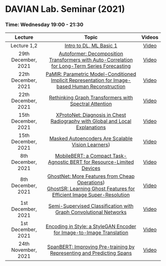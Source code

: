 # DAVIAN Lab. Seminar (2021)

### Time: Wednesday 19:00 - 21:30

|       Lecture       | Topic | Videos |
|:----------------:|:----------------------------------------:|:----------:
| Lecture 1,2 | [Intro to DL, ML Basic 1](https://arxiv.org/abs/2111.01007) | [Video](https://drive.google.com/file/d/1KrteLq9Y1eSD4qDxdfXQUkdLaJUEj-3W/view?usp=sharing)
| 29th December, 2021 | [Autoformer: Decomposition Transformers with Auto-Correlation for Long-Term Series Forecasting](https://arxiv.org/abs/2106.13008) | [Video](https://youtu.be/QOUKrEQzX88)
| 22th December, 2021 | [PaMIR: Parametric Model-Conditioned Implicit Representation for Image-based Human Reconstruction](https://arxiv.org/abs/2007.03858) | [Video](https://youtu.be/p8pU4zxWrT0)
| 22th December, 2021 | [Rethinking Graph Transformers with Spectral Attention](https://arxiv.org/abs/2106.03893) | [Video](https://youtu.be/p8pU4zxWrT0)
| 15th December, 2021 | [XProtoNet: Diagnosis in Chest Radiography with Global and Local Explanations](https://arxiv.org/abs/2103.10663) | [Video](https://youtu.be/ceApfTU8zWU)
| 15th December, 2021 | [Masked Autoencoders Are Scalable Vision Learners](https://arxiv.org/abs/2111.06377)) | [Video](https://youtu.be/ceApfTU8zWU)
| 8th December, 2021 | [MobileBERT: a Compact Task-Agnostic BERT for Resource-Limited Devices](https://arxiv.org/abs/2004.02984) | [Video](https://youtu.be/d-Fxvp54rpo)
| 8th December, 2021 | [GhostNet: More Features from Cheap Operations](https://arxiv.org/abs/1911.11907))<br>[GhostSR: Learning Ghost Features for Efficient Image Super-Resolution ](https://arxiv.org/abs/2101.08525) | [Video](https://youtu.be/d-Fxvp54rpo)
| 1st December, 2021 | [Semi-Supervised Classification with Graph Convolutional Networks](https://arxiv.org/abs/1609.02907) | [Video](https://youtu.be/HbIUxhzquvU)
| 1st December, 2021 | [Encoding in Style: a StyleGAN Encoder for Image-to-Image Translation](https://arxiv.org/abs/2008.00951) | [Video](https://youtu.be/HbIUxhzquvU)
| 24th November, 2021 | [SpanBERT: Improving Pre-training by Representing and Predicting Spans](https://arxiv.org/abs/1907.10529) | [Video](https://youtu.be/A1Xbnh3O9Zc)
